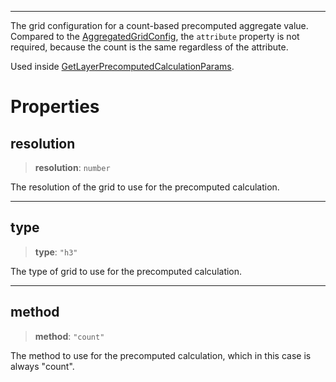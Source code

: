 ***

The grid configuration for a count-based precomputed aggregate value. Compared to the
[AggregatedGridConfig](AggregatedGridConfig.md), the `attribute` property is not required, because the count
is the same regardless of the attribute.

Used inside [GetLayerPrecomputedCalculationParams](GetLayerPrecomputedCalculationParams.md).

# Properties

## resolution

> **resolution**: `number`

The resolution of the grid to use for the precomputed calculation.

***

## type

> **type**: `"h3"`

The type of grid to use for the precomputed calculation.

***

## method

> **method**: `"count"`

The method to use for the precomputed calculation, which in this case is always "count".
